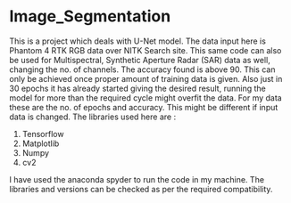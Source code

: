 # Image_Segmentation
This is a project which deals with U-Net model. The data input here is Phantom 4 RTK RGB data over NITK Search site. This same code can also be used for Multispectral, Synthetic Aperture Radar (SAR) data as well, changing the no. of channels. The accuracy found is above 90. This can only be achieved once proper amount of training data is given. Also just in 30 epochs it has already started giving the desired result, running the model for more than the required cycle might overfit the data. For my data these are the no. of epochs and accuracy. This might be different if input data is changed.
The libraries used here are :
1. Tensorflow
2. Matplotlib
3. Numpy
4. cv2
   
I have used the anaconda spyder to run the code in my machine. The libraries and versions can be checked as per the required compatibility.

